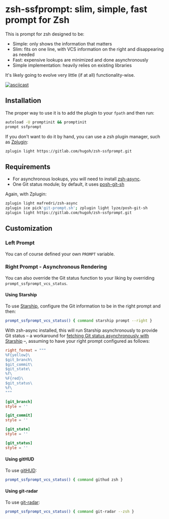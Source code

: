 # zsh-ssfprompt: slim, simple, fast prompt for Zsh

This is prompt for zsh designed to be:
- Simple: only shows the information that matters
- Slim: fits on one line, with VCS information on the right and disappearing as needed
- Fast: expensive lookups are minimized and done asynchronously
- Simple implementation: heavily relies on existing libraries

It's likely going to evolve very little (if at all) functionality-wise.

[![asciicast](https://asciinema.org/a/286672.png)](https://asciinema.org/a/286672)

## Installation

The proper way to use it is to add the plugin to your `fpath` and then run:

```sh
autoload -U promptinit && promptinit
prompt ssfprompt
```

If you don't want to do it by hand, you can use a zsh plugin manager, such as [Zplugin](https://github.com/zdharma/zplugin):

```sh
zplugin light https://gitlab.com/hugoh/zsh-ssfprompt.git
```

## Requirements

* For asynchronous lookups, you will need to install [zsh-async](https://github.com/mafredri/zsh-async).
* One Git status module; by default, it uses [posh-git-sh](https://github.com/lyze/posh-git-sh)

Again, with Zplugin:

```sh
zplugin light mafredri/zsh-async
zplugin ice pick'git-prompt.sh'; zplugin light lyze/posh-git-sh
zplugin light https://gitlab.com/hugoh/zsh-ssfprompt.git
```

## Customization

### Left Prompt

You can of course defined your own `PROMPT` variable.

### Right Prompt - Asynchronous Rendering

You can also override the Git status function to your liking by overriding `prompt_ssfprompt_vcs_status`.

#### Using Starship

To use [Starship](https://starship.rs/), configure the Git information to be in the right prompt and then:

```sh
prompt_ssfprompt_vcs_status() { command starship prompt --right }
```

With zsh-async installed, this will run Starship asynchronously to provide Git status – a workaround for [fetching Git status asynchronously with Starship](https://github.com/starship/starship/issues/301) –, assuming to have your right prompt configured as follows:

```toml
right_format = """
%F{yellow}\
$git_branch\
$git_commit\
$git_state\
%f\
%F{red}\
$git_status\
%f\
"""

[git_branch]
style = ''

[git_commit]
style = ''

[git_state]
style = ''

[git_status]
style = ''
```

#### Using gitHUD

To use [gitHUD](https://github.com/gbataille/gitHUD):

```sh
prompt_ssfprompt_vcs_status() { command githud zsh }
```

#### Using git-radar

To use [git-radar](https://github.com/michaeldfallen/git-radar):

```sh
prompt_ssfprompt_vcs_status() { command git-radar --zsh }
```
